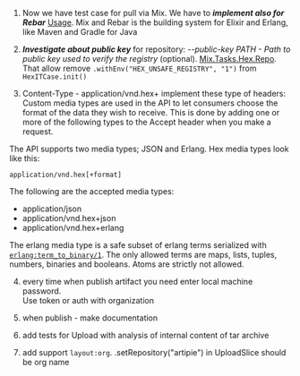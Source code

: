 1. Now we have test case for pull via Mix. We have to **_implement also for Rebar_** [Usage](https://hex.pm/docs/rebar3_usage). Mix and Rebar is the building system for Elixir and Erlang, like Maven and Gradle for Java

2. _**Investigate about public key**_ for repository: _--public-key PATH - Path to public key used to verify the registry_ (optional). [Mix.Tasks.Hex.Repo](https://hexdocs.pm/hex/Mix.Tasks.Hex.Repo.html). That allow remove `.withEnv("HEX_UNSAFE_REGISTRY", "1")` from `HexITCase.init()`

3. Content-Type - application/vnd.hex+<needed format> implement these type of headers:
   Custom media types are used in the API to let consumers choose the format of the data they wish to receive. This is done by adding one or more of the following types to the Accept header when you make a request.

The API supports two media types; JSON and Erlang. Hex media types look like this:

    application/vnd.hex[+format]

The following are the accepted media types:

* application/json
* application/vnd.hex+json
* application/vnd.hex+erlang

The erlang media type is a safe subset of erlang terms serialized with [`erlang:term_to_binary/1`](http://www.erlang.org/doc/man/erlang.html#term_to_binary-1). The only allowed terms are maps, lists, tuples, numbers, binaries and booleans. Atoms are strictly not allowed.

4. every time when publish artifact you need enter local machine password.  
Use token or auth with organization

5. when publish - make documentation

6. add tests for Upload with analysis of internal content of tar archive

7. add support `layout:org`.     .setRepository("artipie") in UploadSlice should be org name


